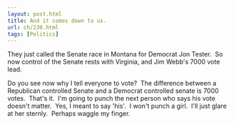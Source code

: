 ```yaml
---
layout: post.html
title: And it comes down to us.
url: ch/230.html
tags: [Politics]
---
```

They just called the Senate race in Montana for Democrat Jon Tester.  So now control of the Senate rests with Virginia, and Jim Webb's 7000 vote lead.

Do you see now why I tell everyone to vote?  The difference between a Republican controlled Senate and a Democrat controlled senate is 7000 votes.  That's it.  I'm going to punch the next person who says his vote doesn't matter.  Yes, I meant to say 'his'.  I won't punch a girl.  I'll just glare at her sternly.  Perhaps waggle my finger.
